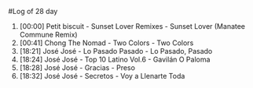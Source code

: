 #Log of 28 day

1. [00:00] Petit biscuit - Sunset Lover Remixes - Sunset Lover (Manatee Commune Remix)
1. [00:41] Chong The Nomad - Two Colors - Two Colors
1. [18:21] José José - Lo Pasado Pasado - Lo Pasado, Pasado
1. [18:24] José José - Top 10 Latino Vol.6 - Gavilán O Paloma
1. [18:28] José José - Gracias - Preso
1. [18:32] José José - Secretos - Voy a Llenarte Toda
